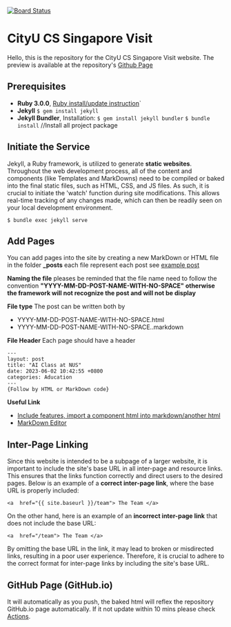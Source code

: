 [![Board Status](https://dev.azure.com/SGVisit/e635ec35-560a-4edc-bc08-7f3d68a05b54/2099dcf2-d96a-4699-8a6e-1155aad93b16/_apis/work/boardbadge/55a59400-5e3d-457c-a401-d2cd0178500f?columnOptions=1)](https://dev.azure.com/SGVisit/e635ec35-560a-4edc-bc08-7f3d68a05b54/_boards/board/t/2099dcf2-d96a-4699-8a6e-1155aad93b16/Microsoft.RequirementCategory)
# CityU CS Singapore Visit

Hello, this is the repository for the CityU CS Singapore Visit website. The preview is available at the repository's [Github Page](https://h11maitree.github.io/SGVisit/)

## Prerequisites

- **Ruby 3.0.0**,  [Ruby install/update instruction](https://stackoverflow.com/a/38194139)`
- **Jekyll**
`$ gem install jekyll`
- **Jekyll Bundler**,  Installation: 
`$ gem install jekyll bundler` 
`$ bundle install` //Install all project package

## Initiate the Service
Jekyll, a Ruby framework, is utilized to generate **static websites**. Throughout the web development process, all of the content and components (like Templates and MarkDowns) need to be compiled or baked into the final static files, such as HTML, CSS, and JS files. As such, it is crucial to initiate the 'watch' function during site modifications. This allows real-time tracking of any changes made, which can then be readily seen on your local development environment.

    $ bundle exec jekyll serve

## Add Pages

You can add pages into the site by creating a new MarkDown or HTML file in the folder **_posts** each file represent each post see [example post](./_posts/2023-06-05-day-one.markdown)

**Naming the file**
pleases be reminded that the file name need to follow the convention **"YYYY-MM-DD-POST-NAME-WITH-NO-SPACE" otherwise the framework will not recognize the post and will not be display**

**File type**
The post can be written both by 
- YYYY-MM-DD-POST-NAME-WITH-NO-SPACE.html
- YYYY-MM-DD-POST-NAME-WITH-NO-SPACE..markdown

**File Header**
Each page should have a header 

    ---
    layout: post
    title: "AI Class at NUS"
    date: 2023-06-02 10:42:55 +0800
    categories: Aducation
    ---
    {Follow by HTML or MarkDown code}
 **Useful Link**
 - [Include features, import a component html into markdown/another html](https://jekyllrb.com/docs/includes/)
 - [MarkDown Editor](https://stackedit.io/app#)

## Inter-Page Linking
Since this website is intended to be a subpage of a larger website, it is important to include the site's base URL in all inter-page and resource links. This ensures that the links function correctly and direct users to the desired pages.
Below is an example of a **correct inter-page link**, where the base URL is properly included:

	<a  href="{{ site.baseurl }}/team"> The Team </a>
On the other hand, here is an example of an **incorrect inter-page link** that does not include the base URL:

	<a  href="/team"> The Team </a>
By omitting the base URL in the link, it may lead to broken or misdirected links, resulting in a poor user experience. Therefore, it is crucial to adhere to the correct format for inter-page links by including the site's base URL.

## GitHub Page (GitHub.io)
It will automatically as you push, the baked html will reflex the repository GitHub.io page automatically. If it not update within 10 mins please check [Actions](https://github.com/H11Maitree/SGVisit/actions).